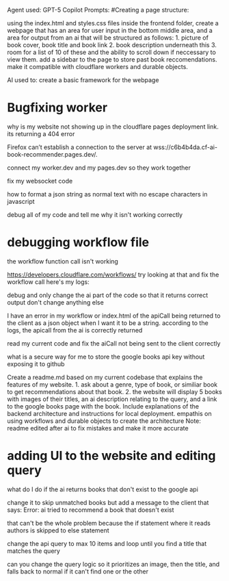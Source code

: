 Agent used: GPT-5 Copilot
Prompts: 
#Creating a page structure: 

using the index.html and styles.css files  inside the frontend folder, create a webpage that has an area for user input in the bottom middle area, and a area for output from an ai that will be structured as follows: 1. picture of book cover, book title and book link 2. book description underneath this 3. room for a list of 10 of these and the ability to scroll down if neccessary to view them. add a sidebar to the page to store past book reccomendations. make it compatible with cloudflare workers and durable objects. 

AI used to: create a basic framework for the
webpage

# Bugfixing worker
why is my website not showing up in the cloudflare pages deployment link. its returning a 404 error

Firefox can’t establish a connection to the server at wss://c6b4b4da.cf-ai-book-recommender.pages.dev/.

connect my worker.dev and my pages.dev so they work together

fix my websocket code

how to format a json string as normal text with no escape characters in javascript

debug all of my code and tell me why it isn't working correctly

# debugging workflow file

the workflow function call isn't working

https://developers.cloudflare.com/workflows/ try looking at that and fix the workflow call here's my logs:

debug and only change the ai part of the code so that it returns correct output don't change anything else

I have an error in my workflow or index.html of the apiCall being returned to the client as a json object when I want it to be a string. according to the logs, the apicall from the ai is correctly returned

read my current code and fix the aiCall not being sent to the client correctly

what is a secure way for me to store the google books api key without exposing it to github

Create a readme.md based on my current codebase that explains the features of my website. 1. ask about a genre, type of book, or similiar book to get recommendations about that book. 2. the website will display 5 books with images of their titles, an ai description relating to the query, and a link to the google books page with the book. Include explanations of the backend architecture and instructions for local deployment. empathis on using workflows and durable objects to create the architecture
Note: readme edited after ai to fix mistakes and make it more accurate

# adding UI to the website and editing query
what do I do if the ai returns books that don't exist to the google api 

change it to skip unmatched books but add a message to the client that says: Error: ai tried to recommend a book that doesn't exist 

that can't be the whole problem because the if statement where it reads authors is skipped to else statement

change the api query to max 10 items and loop until you find a title that matches the query

can you change the query logic so it prioritizes an image, then the title, and falls back to normal if it can't find one or the other